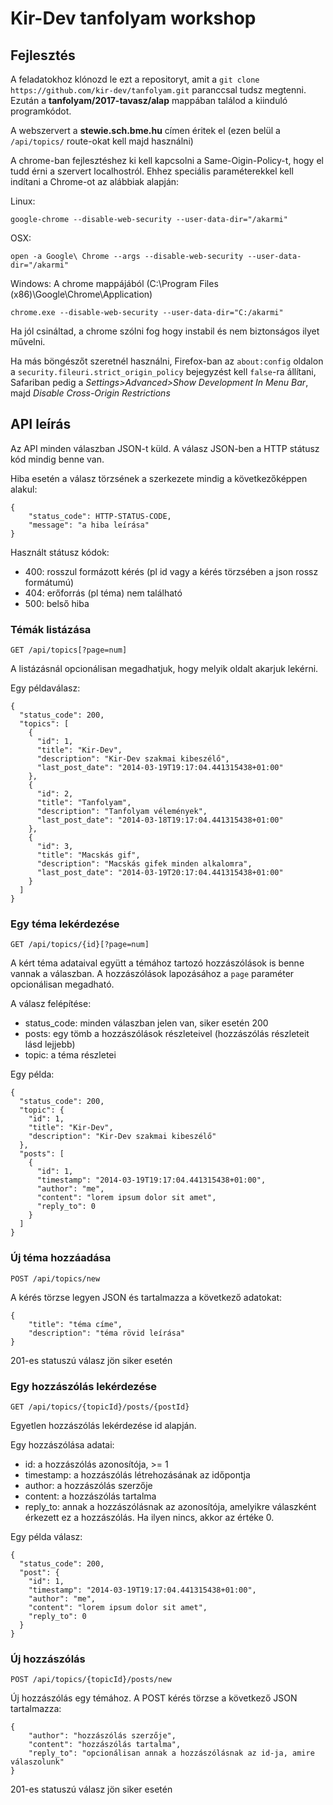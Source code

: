 Kir-Dev tanfolyam workshop
==========================

Fejlesztés
----------

A feladatokhoz klónozd le ezt a repositoryt, amit a `git clone https://github.com/kir-dev/tanfolyam.git` paranccsal tudsz megtenni.
Ezután a **tanfolyam/2017-tavasz/alap** mappában találod a kiinduló programkódot.

A webszervert a **stewie.sch.bme.hu** címen éritek el (ezen belül a `/api/topics/` 
route-okat kell majd használni)

A chrome-ban fejlesztéshez ki kell kapcsolni a Same-Oigin-Policy-t, hogy el tudd érni a 
szervert localhostról. Ehhez speciális paraméterekkel kell indítani a Chrome-ot az alábbiak alapján:

Linux:

`google-chrome --disable-web-security --user-data-dir="/akarmi"`

OSX:

`open -a Google\ Chrome --args --disable-web-security --user-data-dir="/akarmi"`

Windows: A chrome mappájából (C:\Program Files (x86)\Google\Chrome\Application)

`chrome.exe --disable-web-security --user-data-dir="C:/akarmi"`

Ha jól csináltad, a chrome szólni fog hogy instabil és nem biztonságos ilyet művelni.

Ha más böngészőt szeretnél használni, Firefox-ban az `about:config` oldalon a `security.fileuri.strict_origin_policy` bejegyzést kell `false`-ra állítani, Safariban pedig a _Settings>Advanced>Show Development In Menu Bar_, majd _Disable Cross-Origin Restrictions_

API leírás
----------

Az API minden válaszban JSON-t küld. A válasz JSON-ben a HTTP státusz kód mindig
benne van.

Hiba esetén a válasz törzsének a szerkezete mindig a következőképpen alakul:

    {
        "status_code": HTTP-STATUS-CODE,
        "message": "a hiba leírása"
    }

Használt státusz kódok:

* 400: rosszul formázott kérés (pl id vagy a kérés törzsében a json rossz formátumú)
* 404: erőforrás (pl téma) nem található
* 500: belső hiba

### Témák listázása

    GET /api/topics[?page=num]

A listázásnál opcionálisan megadhatjuk, hogy melyik oldalt akarjuk lekérni.

Egy példaválasz:

    {
      "status_code": 200,
      "topics": [
        {
          "id": 1,
          "title": "Kir-Dev",
          "description": "Kir-Dev szakmai kibeszélő",
          "last_post_date": "2014-03-19T19:17:04.441315438+01:00"
        },
        {
          "id": 2,
          "title": "Tanfolyam",
          "description": "Tanfolyam vélemények",
          "last_post_date": "2014-03-18T19:17:04.441315438+01:00"
        },
        {
          "id": 3,
          "title": "Macskás gif",
          "description": "Macskás gifek minden alkalomra",
          "last_post_date": "2014-03-19T20:17:04.441315438+01:00"
        }
      ]
    }

### Egy téma lekérdezése

    GET /api/topics/{id}[?page=num]

A kért téma adataival együtt a témához tartozó hozzászólások is benne vannak a
válaszban. A hozzászólások lapozásához a `page` paraméter opcionálisan megadható.

A válasz felépítése:

* status_code: minden válaszban jelen van, siker esetén 200
* posts: egy tömb a hozzászólások részleteivel (hozzászólás részleteit lásd lejjebb)
* topic: a téma részletei

Egy példa:

    {
      "status_code": 200,
      "topic": {
        "id": 1,
        "title": "Kir-Dev",
        "description": "Kir-Dev szakmai kibeszélő"
      },
      "posts": [
        {
          "id": 1,
          "timestamp": "2014-03-19T19:17:04.441315438+01:00",
          "author": "me",
          "content": "lorem ipsum dolor sit amet",
          "reply_to": 0
        }
      ]
    }

### Új téma hozzáadása

    POST /api/topics/new

A kérés törzse legyen JSON és tartalmazza a következő adatokat:

    {
        "title": "téma címe",
        "description": "téma rövid leírása"
    }

201-es statuszú válasz jön siker esetén

### Egy hozzászólás lekérdezése

    GET /api/topics/{topicId}/posts/{postId}

Egyetlen hozzászólás lekérdezése id alapján.

Egy hozzászólása adatai:

* id: a hozzászólás azonosítója, >= 1
* timestamp: a hozzászólás létrehozásának az időpontja
* author: a hozzászólás szerzője
* content: a hozzászólás tartalma
* reply_to: annak a hozzászólásnak az azonosítója, amelyikre válaszként
    érkezett ez a hozzászólás. Ha ilyen nincs, akkor az értéke 0.

Egy példa válasz:

    {
      "status_code": 200,
      "post": {
        "id": 1,
        "timestamp": "2014-03-19T19:17:04.441315438+01:00",
        "author": "me",
        "content": "lorem ipsum dolor sit amet",
        "reply_to": 0
      }
    }

### Új hozzászólás

    POST /api/topics/{topicId}/posts/new

Új hozzászólás egy témához. A POST kérés törzse a következő JSON tartalmazza:

    {
        "author": "hozzászólás szerzője",
        "content": "hozzászólás tartalma",
        "reply_to": "opcionálisan annak a hozzászólásnak az id-ja, amire válaszolunk"
    }

201-es statuszú válasz jön siker esetén
